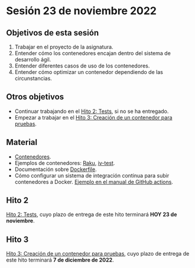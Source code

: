 # Sesión 23 de noviembre 2022

## Objetivos de esta sesión

1. Trabajar en el proyecto de la asignatura.
2. Entender cómo los contenedores encajan dentro del sistema de desarrollo ágil.
3. Entender diferentes casos de uso de los contenedores.
4. Entender cómo optimizar un contenedor dependiendo de las circunstancias.

## Otros objetivos

* Continuar trabajando en el [Hito 2: Tests](https://jj.github.io/CC/documentos/proyecto/2.Tests), si no se ha entregado.
* Empezar a trabajar en el [Hito 3: Creación de un contenedor para pruebas](https://jj.github.io/CC/documentos/proyecto/3.Docker).


## Material

* [Contenedores](http://jj.github.io/CC/documentos/temas/Contenedores.html).
* Ejemplos de contenedores: [Raku](https://hub.docker.com/r/jjmerelo/alpine-raku), [iv-test](https://hub.docker.com/r/jjmerelo/iv-test).
* Documentación sobre [Dockerfile](https://docs.docker.com/engine/reference/builder/).
* Cómo configurar un sistema de integración continua para subir contenedores a Docker. [Ejemplo en el manual de GitHub actions](https://docs.github.com/es/actions/publishing-packages/publishing-docker-images).


## Hito 2

[Hito 2: Tests](https://jj.github.io/CC/documentos/proyecto/2.Tests), cuyo plazo de entrega de este hito terminará **HOY 23 de noviembre**.

## Hito 3

[Hito 3: Creación de un contenedor para pruebas](https://jj.github.io/CC/documentos/proyecto/3.Docker), cuyo plazo de entrega de este hito terminará **7 de diciembre de 2022**.
